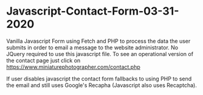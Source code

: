 # Javascript-Contact-Form-03-31-2020
Vanilla Javascript Form using Fetch and PHP to process the data the user submits in order to email a message to the website administrator. No JQuery required to use this javascript file. To see an operational version of the contact page just click on https://www.miniaturephotographer.com/contact.php 

If user disables javascript the contact form fallbacks to using PHP to send the email and still uses Google's Recapha (Javascript also uses Recaptcha). 
